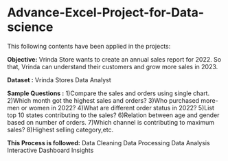 # Advance-Excel-Project-for-Data-science
This following contents have been applied in the projects:

**Objective:** Vrinda Store wants to create an annual sales report for 2022. So that, Vrinda can understand their customers and grow more sales in 2023.

**Dataset :** Vrinda Stores Data Analyst

**Sample Questions :**
1)Compare the sales and orders using single chart.
2)Which month got the highest sales and orders?
3)Who purchased more-men or women in 2022?
4)What are different order status in 2022?
5)List top 10 states contributing to the sales?
6)Relation between age and gender based on number of orders.
7)Which channel is contributing to maximum sales?
8)Highest selling category,etc.

**This Process is followed:**
Data Cleaning 
Data Processing 
Data Analysis 
Interactive Dashboard
Insights


